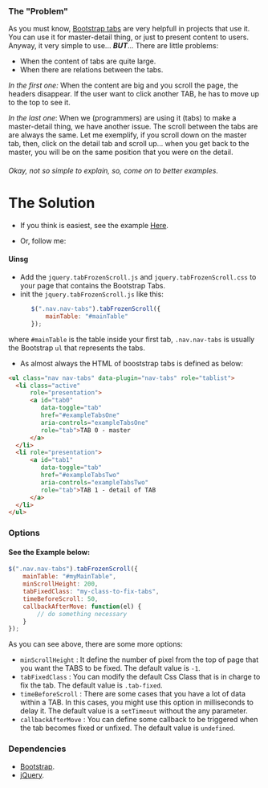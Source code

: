 ### The "Problem"

As you must know, [Bootstrap tabs](https://mdbootstrap.com/components/tabs/) are very helpfull in projects that use it.
You can use it for master-detail thing, or just to present content to users. Anyway, it very simple to use... ***BUT***... There are little problems: 
* When the content of tabs are quite large.
* When there are relations between the tabs.

*In the first one:* When the content are big and you scroll the page, the headers disappear. If the user want to click another TAB, he has to move up to the top to see it.

*In the last one*: When we (programmers) are using it (tabs) to make a master-detail thing, we have another issue. The scroll between the tabs are are always the same. Let me exemplify, if you scroll down on the master tab, then, click on the detail tab and scroll up... when you get back to the master, you will be on the same position that you were on the detail. 

###### Okay, not so simple to explain, so, come on to better examples.

# The Solution

* If you think is easiest, see the example [Here](https://leandrofranciscato.github.io/bootstrapTabFrozenScroll/).

* Or, follow me: 

#### Uinsg

* Add the `jquery.tabFrozenScroll.js` and `jquery.tabFrozenScroll.css` to your page that contains the Bootstrap Tabs.
* init the `jquery.tabFrozenScroll.js` like this:
     ```js
        $(".nav.nav-tabs").tabFrozenScroll({
            mainTable: "#mainTable"
        });
     ```
where `#mainTable` is the table inside your first tab, `.nav.nav-tabs` is usually the Bootstrap `ul` that represents the tabs.

* As almost always the HTML of booststrap tabs is defined as below:

```html
<ul class="nav nav-tabs" data-plugin="nav-tabs" role="tablist">
  <li class="active" 
      role="presentation">
      <a id="tab0"
         data-toggle="tab" 
         href="#exampleTabsOne" 
         aria-controls="exampleTabsOne" 
         role="tab">TAB 0 - master
      </a>
  </li>
  <li role="presentation">
      <a id="tab1"         
         data-toggle="tab" 
         href="#exampleTabsTwo" 
         aria-controls="exampleTabsTwo" 
         role="tab">TAB 1 - detail of TAB
      </a>
  </li>
</ul>  
```
### Options

#### See the Example below:

```js
$(".nav.nav-tabs").tabFrozenScroll({
    mainTable: "#myMainTable",
    minScrollHeight: 200,
    tabFixedClass: "my-class-to-fix-tabs",
    timeBeforeScroll: 50,
    callbackAfterMove: function(el) {
        // do something necessary
    }
});
```
As you can see above, there are some more options:

* `minScrollHeight` : It define the number of pixel from the top of page that you want the TABS to be fixed. The default value is `-1`.
* `tabFixedClass` : You can modify the default Css Class that is in charge to fix the tab. The default value is `.tab-fixed`.
* `timeBeforeScroll` : There are some cases that you have a lot of data within a TAB. In this cases, you might use this option in milliseconds to delay it. The default value is a `setTimeout` without the any parameter.
* `callbackAfterMove` : You can define some callback to be triggered when the tab becomes fixed or unfixed. The default value is `undefined`.

### Dependencies

* <a href="https://github.com/twbs/bootstrap">Bootstrap</a>.
* <a href="https://github.com/jquery/jquery">jQuery</a>.